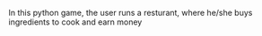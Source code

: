 In this python game, the user runs a resturant, where he/she buys ingredients to cook and earn money
